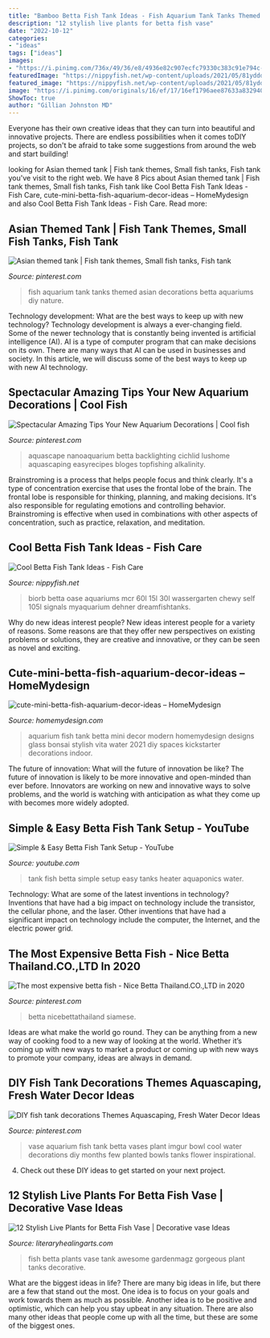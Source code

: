 ```yaml
---
title: "Bamboo Betta Fish Tank Ideas - Fish Aquarium Tank Tanks Themed Asian Decorations Betta Aquariums Diy Nature"
description: "12 stylish live plants for betta fish vase"
date: "2022-10-12"
categories:
- "ideas"
tags: ["ideas"]
images:
- "https://i.pinimg.com/736x/49/36/e8/4936e82c907ecfc79330c383c91e794c--aquarium-ideas-tanks.jpg"
featuredImage: "https://nippyfish.net/wp-content/uploads/2021/05/81ydddI1FL._AC_SL1500_.jpg"
featured_image: "https://nippyfish.net/wp-content/uploads/2021/05/81ydddI1FL._AC_SL1500_.jpg"
image: "https://i.pinimg.com/originals/16/ef/17/16ef1796aee87633a8329407e522de21.jpg"
ShowToc: true
author: "Gillian Johnston MD"
---
```



Everyone has their own creative ideas that they can turn into beautiful and innovative projects. There are endless possibilities when it comes toDIY projects, so don't be afraid to take some suggestions from around the web and start building!

	

		
looking for Asian themed tank | Fish tank themes, Small fish tanks, Fish tank you've visit to the right web. We have 8 Pics about Asian themed tank | Fish tank themes, Small fish tanks, Fish tank like Cool Betta Fish Tank Ideas - Fish Care, cute-mini-betta-fish-aquarium-decor-ideas – HomeMydesign and also Cool Betta Fish Tank Ideas - Fish Care. Read more:
		
    
## Asian Themed Tank | Fish Tank Themes, Small Fish Tanks, Fish Tank

<img loading=lazy src="https://i.pinimg.com/736x/49/36/e8/4936e82c907ecfc79330c383c91e794c--aquarium-ideas-tanks.jpg" onerror="this.onerror=null;this.src='https://tse1.mm.bing.net/th?id=OIP.LjQesAeqSQ0zN8hDrZJ8KwHaHa&amp;pid=15.1';" alt="Asian themed tank | Fish tank themes, Small fish tanks, Fish tank">

_Source: pinterest.com_

>fish aquarium tank tanks themed asian decorations betta aquariums diy nature. 

	

Technology development: What are the best ways to keep up with new technology?
Technology development is always a ever-changing field. Some of the newer technology that is constantly being invented is artificial intelligence (AI). AI is a type of computer program that can make decisions on its own. There are many ways that AI can be used in businesses and society. In this article, we will discuss some of the best ways to keep up with new AI technology.

    
## Spectacular Amazing Tips Your New Aquarium Decorations | Cool Fish

<img loading=lazy src="https://i.pinimg.com/originals/16/ef/17/16ef1796aee87633a8329407e522de21.jpg" onerror="this.onerror=null;this.src='https://tse2.mm.bing.net/th?id=OIP.SQPrc3beqPnPad1cElwPGwHaHa&amp;pid=15.1';" alt="Spectacular Amazing Tips Your New Aquarium Decorations | Cool fish">

_Source: pinterest.com_

>aquascape nanoaquarium betta backlighting cichlid lushome aquascaping easyrecipes bloges topfishing alkalinity. 

	

Brainstroming is a process that helps people focus and think clearly. It's a type of concentration exercise that uses the frontal lobe of the brain. The frontal lobe is responsible for thinking, planning, and making decisions. It's also responsible for regulating emotions and controlling behavior. Brainstroming is effective when used in combinations with other aspects of concentration, such as practice, relaxation, and meditation.

    
## Cool Betta Fish Tank Ideas - Fish Care

<img loading=lazy src="https://nippyfish.net/wp-content/uploads/2021/05/81ydddI1FL._AC_SL1500_.jpg" onerror="this.onerror=null;this.src='https://tse2.mm.bing.net/th?id=OIP.5ZyNf-6FmVXWiW0a2ZT8cgHaIK&amp;pid=15.1';" alt="Cool Betta Fish Tank Ideas - Fish Care">

_Source: nippyfish.net_

>biorb betta oase aquariums mcr 60l 15l 30l wassergarten chewy self 105l signals myaquarium dehner dreamfishtanks. 

	

Why do new ideas interest people?
New ideas interest people for a variety of reasons. Some reasons are that they offer new perspectives on existing problems or solutions, they are creative and innovative, or they can be seen as novel and exciting.

    
## Cute-mini-betta-fish-aquarium-decor-ideas – HomeMydesign

<img loading=lazy src="https://homemydesign.com/wp-content/uploads/2019/07/cute-mini-betta-fish-aquarium-decor-ideas.jpg" onerror="this.onerror=null;this.src='https://tse1.mm.bing.net/th?id=OIP.cXa4G1Y4HGGsGWJqsKqgHAHaLF&amp;pid=15.1';" alt="cute-mini-betta-fish-aquarium-decor-ideas – HomeMydesign">

_Source: homemydesign.com_

>aquarium fish tank betta mini decor modern homemydesign designs glass bonsai stylish vita water 2021 diy spaces kickstarter decorations indoor. 

	

The future of innovation: What will the future of innovation be like?
The future of innovation is likely to be more innovative and open-minded than ever before. Innovators are working on new and innovative ways to solve problems, and the world is watching with anticipation as what they come up with becomes more widely adopted.

    
## Simple &amp; Easy Betta Fish Tank Setup - YouTube

<img loading=lazy src="https://i.ytimg.com/vi/n8zJWDcqZg0/maxresdefault.jpg" onerror="this.onerror=null;this.src='https://tse3.mm.bing.net/th?id=OIP.EB33dpkyv_pcZnWiqxmogQHaEK&amp;pid=15.1';" alt="Simple &amp; Easy Betta Fish Tank Setup - YouTube">

_Source: youtube.com_

>tank fish betta simple setup easy tanks heater aquaponics water. 

	

Technology: What are some of the latest inventions in technology?
Inventions that have had a big impact on technology include the transistor, the cellular phone, and the laser. Other inventions that have had a significant impact on technology include the computer, the Internet, and the electric power grid.

    
## The Most Expensive Betta Fish - Nice Betta Thailand.CO.,LTD In 2020

<img loading=lazy src="https://i.pinimg.com/736x/44/36/ca/4436ca7c6549d0171b3c8539216167bc.jpg" onerror="this.onerror=null;this.src='https://tse2.mm.bing.net/th?id=OIP.u-PimoAmast1j9BSGH10tgHaGQ&amp;pid=15.1';" alt="The most expensive betta fish - Nice Betta Thailand.CO.,LTD in 2020">

_Source: pinterest.com_

>betta nicebettathailand siamese. 

	

Ideas are what make the world go round. They can be anything from a new way of cooking food to a new way of looking at the world. Whether it’s coming up with new ways to market a product or coming up with new ways to promote your company, ideas are always in demand.

    
## DIY Fish Tank Decorations Themes Aquascaping, Fresh Water Decor Ideas

<img loading=lazy src="https://i.pinimg.com/736x/b9/9a/16/b99a16e86938720b604b44f88ca3566c.jpg" onerror="this.onerror=null;this.src='https://tse3.mm.bing.net/th?id=OIP.scFqWIGCXzFfDfsoC1DmnwHaP3&amp;pid=15.1';" alt="DIY fish tank decorations Themes Aquascaping, Fresh Water Decor Ideas">

_Source: pinterest.com_

>vase aquarium fish tank betta vases plant imgur bowl cool water decorations diy months few planted bowls tanks flower inspirational. 

	

4. Check out these DIY ideas to get started on your next project.

    
## 12 Stylish Live Plants For Betta Fish Vase | Decorative Vase Ideas

<img loading=lazy src="https://www.literaryhealingarts.com/wp-content/uploads/live-plants-for-betta-fish-vase-of-gorgeous-30-awesome-fish-tank-ideas-https-gardenmagz-com-30-in-gorgeous-30-awesome-fish-tank-ideas-https-gardenmagz-com-30.jpg" onerror="this.onerror=null;this.src='https://tse3.mm.bing.net/th?id=OIP.6DRUNG0Iiw2xYPRl1MHKUQHaJ3&amp;pid=15.1';" alt="12 Stylish Live Plants for Betta Fish Vase | Decorative vase Ideas">

_Source: literaryhealingarts.com_

>fish betta plants vase tank awesome gardenmagz gorgeous plant tanks decorative. 

	

What are the biggest ideas in life?
There are many big ideas in life, but there are a few that stand out the most. One idea is to focus on your goals and work towards them as much as possible. Another idea is to be positive and optimistic, which can help you stay upbeat in any situation. There are also many other ideas that people come up with all the time, but these are some of the biggest ones.

